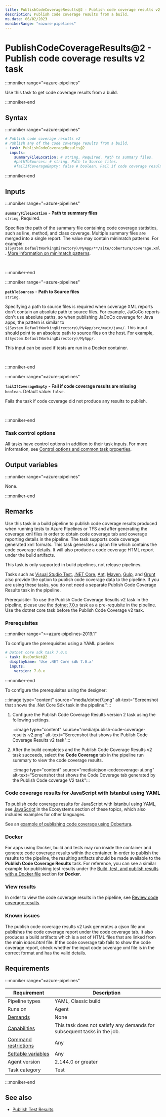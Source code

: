 ```yaml
---
title: PublishCodeCoverageResults@2 - Publish code coverage results v2 task
description: Publish code coverage results from a build.
ms.date: 06/02/2023
monikerRange: "=azure-pipelines"
---
```


# PublishCodeCoverageResults@2 - Publish code coverage results v2 task

<!-- :::description::: -->
:::moniker range="=azure-pipelines"

<!-- :::editable-content name="description"::: -->
Use this task to get code coverage results from a build.
<!-- :::editable-content-end::: -->

:::moniker-end
<!-- :::description-end::: -->

<!-- :::syntax::: -->
## Syntax

:::moniker range="=azure-pipelines"

```yaml
# Publish code coverage results v2
# Publish any of the code coverage results from a build.
- task: PublishCodeCoverageResults@2
  inputs:
    summaryFileLocation: # string. Required. Path to summary files. 
    #pathToSources: # string. Path to Source files. 
    #failIfCoverageEmpty: false # boolean. Fail if code coverage results are missing. Default: false.
```

:::moniker-end
<!-- :::syntax-end::: -->

<!-- :::inputs::: -->
## Inputs

<!-- :::item name="summaryFileLocation"::: -->
:::moniker range="=azure-pipelines"

**`summaryFileLocation`** - **Path to summary files**<br>
`string`. Required.<br>
<!-- :::editable-content name="helpMarkDown"::: -->
Specifies the path of the summary file containing code coverage statistics, such as line, method, and class coverage. Multiple summary files are merged into a single report. The value may contain minimatch patterns. For example: `$(System.DefaultWorkingDirectory)/MyApp/**/site/cobertura/coverage.xml`. [More information on minimatch patterns](https://aka.ms/minimatchexamples).
<!-- :::editable-content-end::: -->
<br>

:::moniker-end
<!-- :::item-end::: -->
<!-- :::item name="pathToSources"::: -->
:::moniker range="=azure-pipelines"

**`pathToSources`** - **Path to Source files**<br>
`string`.<br>
<!-- :::editable-content name="helpMarkDown"::: -->
Specifying a path to source files is required when coverage XML reports don't contain an absolute path to source files. For example, JaCoCo reports don't use absolute paths, so when publishing JaCoCo coverage for Java apps, the pattern is similar to `$(System.DefaultWorkingDirectory)/MyApp/src/main/java/`. This input should point to an absolute path to source files on the host. For example, `$(System.DefaultWorkingDirectory)/MyApp/`.

This input can be used if tests are run in a Docker container.
<!-- :::editable-content-end::: -->
<br>

:::moniker-end
<!-- :::item-end::: -->
<!-- :::item name="failIfCoverageEmpty"::: -->
:::moniker range="=azure-pipelines"

**`failIfCoverageEmpty`** - **Fail if code coverage results are missing**<br>
`boolean`. Default value: `false`.<br>
<!-- :::editable-content name="helpMarkDown"::: -->
Fails the task if code coverage did not produce any results to publish.
<!-- :::editable-content-end::: -->
<br>

:::moniker-end
<!-- :::item-end::: -->

### Task control options

All tasks have control options in addition to their task inputs. For more information, see [Control options and common task properties](/azure/devops/pipelines/yaml-schema/steps-task#common-task-properties).
<!-- :::inputs-end::: -->

<!-- :::outputVariables::: -->
## Output variables

:::moniker range="=azure-pipelines"

None.

:::moniker-end
<!-- :::outputVariables-end::: -->

<!-- :::remarks::: -->
<!-- :::editable-content name="remarks"::: -->
## Remarks

Use this task in a build pipeline to publish code coverage results produced when running tests to Azure Pipelines or TFS and after generating the coverage xml files in order to obtain code coverage tab and coverage reporting details in the pipeline. The task supports code coverage generated xml formats. This task generates a cjson file which contains the code coverage details. It will also produce a code coverage HTML report under the build artifacts.

This task is only supported in build pipelines, not release pipelines.

Tasks such as [Visual Studio Test](vstest-v2.md), [.NET Core](dotnet-core-cli-v2.md), [Ant](ant-v1.md), [Maven](maven-v2.md), [Gulp](gulp-v1.md), and [Grunt](grunt-v0.md) also provide the option to publish code coverage data to the pipeline. If you are using these tasks, you do not need a separate Publish Code Coverage Results task in the pipeline.

Prerequisite- To use the Publish Code Coverage Results v2 task in the pipeline, please use the [dotnet 7.0.x](/dotnet/core/whats-new/dotnet-7) task as a pre-requisite in the pipeline. Use the dotnet core task before the Publish Code Coverage v2 task. 

### Prerequisites

:::moniker range=">=azure-pipelines-2019.1"

To configure the prerequisites using a YAML pipeline:

```yaml
# Dotnet core sdk task 7.0.x
- task: UseDotNet@2
  displayName: 'Use .NET Core sdk 7.0.x'
  inputs:
    version: 7.0.x
```

:::moniker-end

To configure the prerequisites using the designer:

:::image type="content" source="media/dotnet7.png" alt-text="Screenshot that shows the .Net Core Sdk task in the pipeline.":::

1. Configure the Publish Code Coverage Results version 2 task using the following settings.

   :::image type="content" source="media/publish-code-coverage-results-v2.png" alt-text="Screenshot that shows the Publish Code Coverage Results v2 task":::

1. After the build completes and the Publish Code Coverage Results v2 task succeeds, select the **Code Coverage** tab in the pipeline run summary to view the code coverage results.

   :::image type="content" source="media/cjson-codecoverage-ui.png" alt-text="Screenshot that shows the Code Coverage tab generated by the Publish Code coverage V2 task":::

### Code coverage results for JavaScript with Istanbul using YAML

To publish code coverage results for JavaScript with Istanbul using YAML, see [JavaScript](/azure/devops/pipelines/ecosystems/javascript) in the Ecosystems section of these topics, which also includes examples for other languages.

See an [example of publishing code coverage using Cobertura](/azure/devops/pipelines/ecosystems/javascript#publish-code-coverage-results).

### Docker

For apps using Docker, build and tests may run inside the container and generate code coverage results within the container. In order to publish the results to the pipeline, the resulting artifacts should be made available to the **Publish Code Coverage Results** task. For reference, you can see a similar example for publishing test results under the [Build, test, and publish results with a Docker file](publish-test-results-v2.md#docker) section for **Docker**.

### View results

In order to view the code coverage results in the pipeline, see [Review code coverage results](/azure/devops/pipelines/test/review-code-coverage-results).

### Known issues

The publish code coverage results v2 task generates a cjson file and publishes the code coverage report under the code coverage tab. It also produces a build artifacts which is a set of HTML files that are linked from the main *index.html* file. If the code coverage tab fails to show the code coverage report, check whether the input code coverage xml file is in the correct format and has the valid details.
<!-- :::editable-content-end::: -->
<!-- :::remarks-end::: -->

<!-- :::examples::: -->
<!-- :::editable-content name="examples"::: -->
<!-- :::editable-content-end::: -->
<!-- :::examples-end::: -->

<!-- :::properties::: -->
## Requirements

:::moniker range="=azure-pipelines"

| Requirement | Description |
|-------------|-------------|
| Pipeline types | YAML, Classic build |
| Runs on | Agent |
| [Demands](/azure/devops/pipelines/process/demands) | None |
| [Capabilities](/azure/devops/pipelines/agents/agents#capabilities) | This task does not satisfy any demands for subsequent tasks in the job. |
| [Command restrictions](/azure/devops/pipelines/security/templates#agent-logging-command-restrictions) | Any |
| [Settable variables](/azure/devops/pipelines/security/templates#agent-logging-command-restrictions) | Any |
| Agent version |  2.144.0 or greater |
| Task category | Test |

:::moniker-end
<!-- :::properties-end::: -->

<!-- :::see-also::: -->
<!-- :::editable-content name="seeAlso"::: -->
## See also

* [Publish Test Results](publish-test-results-v2.md)
<!-- :::editable-content-end::: -->
<!-- :::see-also-end::: -->
